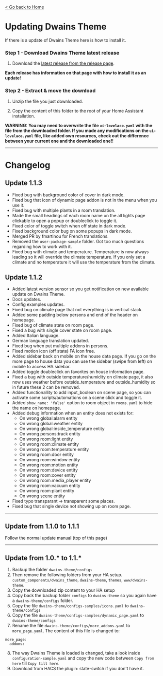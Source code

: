 [< Go back to Home](../index.md)

# Updating Dwains Theme 

If there is a update of Dwains Theme here is how to install it.

### Step 1 - Download Dwains Theme latest release
1. Download the [latest release from the release page](https://github.com/dwainscheeren/lovelace-dwains-theme/releases).

**Each release has information on that page with how to install it as an update!**

### Step 2 - Extract & move the download

1. Unzip the file you just downloaded. 

2. Copy the content of this folder to the root of your Home Assistant installation.

**WARNING: You may need to overwrite the file `ui-lovelace.yaml` with the file from the downloaded folder. If you made any modifications on the `ui-lovelace.yaml` file, like added own resources, check out the difference between your current one and the downloaded one!!**

---

# Changelog

## Update 1.1.3

* Fixed bug with background color of cover in dark mode.
* Fixed bug that icon of dynamic page addon is not in the menu when you use it.
* Fixed bug with multiple plants in a room translation.
* Made the small headings of each room name on the all lights page clickable to open a popup or doubleclick to toggle it.
* Fixed color of toggle switch when off state in dark mode.
* Fixed background color bug on some popups in dark mode.
* Merged PR by fmartinou for French translations.
* Removed the `user-package-sample` folder. Got too much questions regarding how to work with it.
* Fixed bug with climate and temperature. Temperature is now always leading so it will override the climate temperature. If you only set a climate and no temperature it will use the temperature from the climate.

## Update 1.1.2

* Added latest version sensor so you get notification on new available update on Dwains Theme.
* Docs updates.
* Config examples updates.
* Fixed bug on climate page that not everything is in vertical stack.
* Added some padding below persons and end of the header on homepage.
* Fixed bug of climate state on room page.
* Fixed a bug with single cover state on room page.
* Added Italian language.
* German language translation updated.
* Fixed bug when put multiple addons in persons.
* Fixed motion icon (off state) FA icon free.
* Added sidebar back on mobile on the house data page. If you go on the more page to house data you can use the sidebar (swipe from left) on mobile to access HA sidebar.
* Added toggle doubleclick on favorites on house information page.
* Fixed a bug with outside temperature/humidity on climate page, it also now uses weather before outside_temperature and outside_humidity so in future these 2 can be removed.
* Added functionallity to add input_boolean on scene page, so you can activate some scripts/automations on a scene click and toggle it.
* Added `show_name: 'false'` option to room object in `rooms.yaml` to hide the name on homepage.
* Added debug information when an entity does not exists for:
  * On wrong global:alarm entity
  * On wrong global:weather entity
  * On wrong global:inside_temperature entity
  * On wrong persons:track entity
  * On wrong room:light entity
  * On wrong room:climate entity
  * On wrong room:temperature entity
  * On wrong room:door entity
  * On wrong room:window entity
  * On wrong room:motion entity
  * On wrong room:device entity
  * On wrong room:cover entity
  * On wrong room:media_player entity
  * On wrong room:vacuum entity
  * On wrong room:plant entity
  * On wrong scene entity
* Fixed typo transparant -> transparent some places.
* Fixed bug that single device not showing up on room page.


---

## Update from 1.1.0 to 1.1.1

Follow the normal update manual (top of this page)

---

## Update from 1.0.* to 1.1.*

1. Backup the folder `dwains-theme/configs`
2. Then remove the following folders from your HA setup. `custom_components/dwains_theme`, `dwains-theme`, `themes`, `www/dwains-theme`.
3. Copy the downloaded zip content to your HA setup
4. Copy back the backup folder `configs` to `dwains-theme` so you again have a `dwains-theme/configs` folder.
5. Copy the file `dwains-theme/configs-samples/icons.yaml` to `dwains-theme/configs`
6. Copy the file `dwains-theme/configs-samples/dynamic_page.yaml` to `dwains-theme/configs`
7. Rename the file `dwains-theme/configs/more_addons.yaml` to `more_page.yaml`. The content of this file is changed to:
```
more_page:
  addons:
```
8. The way Dwains Theme is loaded is changed, take a look inside `configuration-sample.yaml` and copy the new code between `Copy from here` till `Copy till here`.
9. Download from HACS the plugin: state-switch if you don't have it.